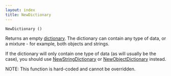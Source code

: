 ```yaml
---
layout: index
title: NewDictionary
---
```


    NewDictionary ()

Returns an empty [dictionary](../using_dictionaries.html). The dictionary can contain any type of data, or a mixture - for example, both objects and strings.

If the dictionary will only contain one type of data (as will usually be the case), you should use [NewStringDictionary](newstringdictionary.html) or [NewObjectDictionary](newobjectdictionary.html) instead.

NOTE: This function is hard-coded and cannot be overridden.
